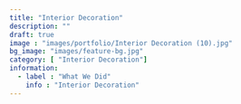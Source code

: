```yaml
---
title: "Interior Decoration"
description: ""
draft: true
image : "images/portfolio/Interior Decoration (10).jpg"
bg_image: "images/feature-bg.jpg"
category: [ "Interior Decoration"]
information:
  - label : "What We Did"
    info : "Interior Decoration"
---
```



